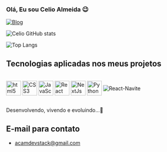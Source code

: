 
### Olá, Eu sou Celio Almeida 😉

[![Blog](https://img.shields.io/badge/YouTube-FF0000?style=for-the-badge&logo=youtube&logoColor=white)](https://www.youtube.com/@acamdevstack)

![Celio GitHub stats](https://github-readme-stats.vercel.app/api?username=Eacam13&show_icons=true&theme=radical)

![Top Langs](https://github-readme-stats.vercel.app/api/top-langs/?username=Eacam13&layout=compact&langs_count=16&theme=radical)

## Tecnologias aplicadas nos meus projetos

<div style="display: inline_block"><br/>
    <img align="center" alt="html5" width="40" heigth="40" src="https://cdn.jsdelivr.net/gh/devicons/devicon/icons/html5/html5-plain-wordmark.svg" />
    <img align="center" alt="CSS3" width="40" heigth="40" src="https://cdn.jsdelivr.net/gh/devicons/devicon/icons/css3/css3-plain-wordmark.svg" />
    <img align="center" alt="JavaScript" width="40" heigth="40" src="https://cdn.jsdelivr.net/gh/devicons/devicon/icons/javascript/javascript-original.svg" />
    <img align="center" alt="React" width="40" heigth="40" src="https://cdn.jsdelivr.net/gh/devicons/devicon/icons/react/react-original-wordmark.svg" />
    <img align="center" alt="NextJs" width="40" heigth="40" src="https://cdn.jsdelivr.net/gh/devicons/devicon/icons/nextjs/nextjs-original.svg" />
    <img align="center" alt="Python" width="40" heigth="40" src="https://cdn.jsdelivr.net/gh/devicons/devicon/icons/python/python-original.svg" />
    <img align="center" alt="React-Navite" src="https://img.shields.io/badge/React_Native-20232A?style=for-the-badge&logo=react&logoColor=61DAFB" />      
</div><br/>



Desenvolvendo, vivendo e evoluindo...🚀

## E-mail para contato

- acamdevstack@gmail.com
